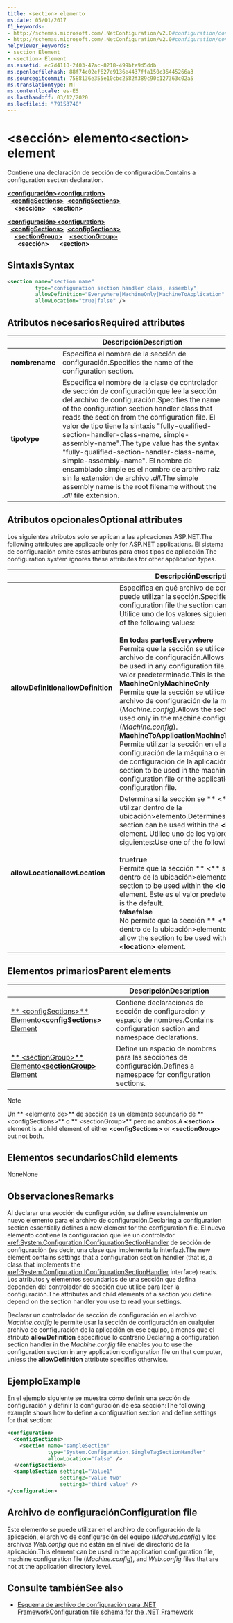 ```yaml
---
title: <section> elemento
ms.date: 05/01/2017
f1_keywords:
- http://schemas.microsoft.com/.NetConfiguration/v2.0#configuration/configSections/section
- http://schemas.microsoft.com/.NetConfiguration/v2.0#configuration/configSections/sectionGroup/section
helpviewer_keywords:
- section Element
- <section> Element
ms.assetid: ec7d4110-2403-47ac-8218-499bfe9d5ddb
ms.openlocfilehash: 88f74c02ef627e9136e4437ffa150c36445266a3
ms.sourcegitcommit: 7588136e355e10cbc2582f389c90c127363c02a5
ms.translationtype: MT
ms.contentlocale: es-ES
ms.lasthandoff: 03/12/2020
ms.locfileid: "79153740"
---
```

# <a name="section-element"></a><span data-ttu-id="76d37-102">\<sección> elemento</span><span class="sxs-lookup"><span data-stu-id="76d37-102">\<section> element</span></span>

<span data-ttu-id="76d37-103">Contiene una declaración de sección de configuración.</span><span class="sxs-lookup"><span data-stu-id="76d37-103">Contains a configuration section declaration.</span></span>

<span data-ttu-id="76d37-104">[**\<configuración>**](configuration-element.md)</span><span class="sxs-lookup"><span data-stu-id="76d37-104">[**\<configuration>**](configuration-element.md)</span></span>\
<span data-ttu-id="76d37-105">&nbsp;&nbsp;[**\<configSections>**](configsections-element-for-configuration.md)</span><span class="sxs-lookup"><span data-stu-id="76d37-105">&nbsp;&nbsp;[**\<configSections>**](configsections-element-for-configuration.md)</span></span>\
<span data-ttu-id="76d37-106">&nbsp;&nbsp;&nbsp;&nbsp;**\<sección>**</span><span class="sxs-lookup"><span data-stu-id="76d37-106">&nbsp;&nbsp;&nbsp;&nbsp;**\<section>**</span></span>

<span data-ttu-id="76d37-107">[**\<configuración>**](configuration-element.md)</span><span class="sxs-lookup"><span data-stu-id="76d37-107">[**\<configuration>**](configuration-element.md)</span></span>\
<span data-ttu-id="76d37-108">&nbsp;&nbsp;[**\<configSections>**](configsections-element-for-configuration.md)</span><span class="sxs-lookup"><span data-stu-id="76d37-108">&nbsp;&nbsp;[**\<configSections>**](configsections-element-for-configuration.md)</span></span>\
<span data-ttu-id="76d37-109">&nbsp;&nbsp;&nbsp;&nbsp;[**\<sectionGroup>**](sectiongroup-element-for-configsections.md)</span><span class="sxs-lookup"><span data-stu-id="76d37-109">&nbsp;&nbsp;&nbsp;&nbsp;[**\<sectionGroup>**](sectiongroup-element-for-configsections.md)</span></span>\
<span data-ttu-id="76d37-110">&nbsp;&nbsp;&nbsp;&nbsp;&nbsp;&nbsp;**\<sección>**</span><span class="sxs-lookup"><span data-stu-id="76d37-110">&nbsp;&nbsp;&nbsp;&nbsp;&nbsp;&nbsp;**\<section>**</span></span>

## <a name="syntax"></a><span data-ttu-id="76d37-111">Sintaxis</span><span class="sxs-lookup"><span data-stu-id="76d37-111">Syntax</span></span>

```xml
<section name="section name"
         type="configuration section handler class, assembly"
         allowDefinition="Everywhere|MachineOnly|MachineToApplication"
         allowLocation="true|false" />
```

## <a name="required-attributes"></a><span data-ttu-id="76d37-112">Atributos necesarios</span><span class="sxs-lookup"><span data-stu-id="76d37-112">Required attributes</span></span>

|           | <span data-ttu-id="76d37-113">Descripción</span><span class="sxs-lookup"><span data-stu-id="76d37-113">Description</span></span> |
| --------- | ----------- |
| <span data-ttu-id="76d37-114">**nombre**</span><span class="sxs-lookup"><span data-stu-id="76d37-114">**name**</span></span>  | <span data-ttu-id="76d37-115">Especifica el nombre de la sección de configuración.</span><span class="sxs-lookup"><span data-stu-id="76d37-115">Specifies the name of the configuration section.</span></span> |
| <span data-ttu-id="76d37-116">**tipo**</span><span class="sxs-lookup"><span data-stu-id="76d37-116">**type**</span></span>  | <span data-ttu-id="76d37-117">Especifica el nombre de la clase de controlador de sección de configuración que lee la sección del archivo de configuración.</span><span class="sxs-lookup"><span data-stu-id="76d37-117">Specifies the name of the configuration section handler class that reads the section from the configuration file.</span></span> <span data-ttu-id="76d37-118">El valor de tipo tiene la sintaxis "fully-qualified-section-handler-class-name, simple-assembly-name".</span><span class="sxs-lookup"><span data-stu-id="76d37-118">The type value has the syntax "fully-qualified-section-handler-class-name, simple-assembly-name".</span></span> <span data-ttu-id="76d37-119">El nombre de ensamblado simple es el nombre de archivo raíz sin la extensión de archivo *.dll.*</span><span class="sxs-lookup"><span data-stu-id="76d37-119">The simple assembly name is the root filename without the *.dll* file extension.</span></span> |

## <a name="optional-attributes"></a><span data-ttu-id="76d37-120">Atributos opcionales</span><span class="sxs-lookup"><span data-stu-id="76d37-120">Optional attributes</span></span>

<span data-ttu-id="76d37-121">Los siguientes atributos solo se aplican a las aplicaciones ASP.NET.</span><span class="sxs-lookup"><span data-stu-id="76d37-121">The following attributes are applicable only for ASP.NET applications.</span></span> <span data-ttu-id="76d37-122">El sistema de configuración omite estos atributos para otros tipos de aplicación.</span><span class="sxs-lookup"><span data-stu-id="76d37-122">The configuration system ignores these attributes for other application types.</span></span>

|                     | <span data-ttu-id="76d37-123">Descripción</span><span class="sxs-lookup"><span data-stu-id="76d37-123">Description</span></span> |
| ------------------- | ----------- |
| <span data-ttu-id="76d37-124">**allowDefinition**</span><span class="sxs-lookup"><span data-stu-id="76d37-124">**allowDefinition**</span></span> | <span data-ttu-id="76d37-125">Especifica en qué archivo de configuración se puede utilizar la sección.</span><span class="sxs-lookup"><span data-stu-id="76d37-125">Specifies which configuration file the section can be used in.</span></span> <span data-ttu-id="76d37-126">Utilice uno de los valores siguientes:</span><span class="sxs-lookup"><span data-stu-id="76d37-126">Use one of the following values:</span></span><br><br><span data-ttu-id="76d37-127">**En todas partes**</span><span class="sxs-lookup"><span data-stu-id="76d37-127">**Everywhere**</span></span><br><span data-ttu-id="76d37-128">Permite que la sección se utilice en cualquier archivo de configuración.</span><span class="sxs-lookup"><span data-stu-id="76d37-128">Allows the section to be used in any configuration file.</span></span> <span data-ttu-id="76d37-129">Este es el valor predeterminado.</span><span class="sxs-lookup"><span data-stu-id="76d37-129">This is the default.</span></span><br><span data-ttu-id="76d37-130">**MachineOnly**</span><span class="sxs-lookup"><span data-stu-id="76d37-130">**MachineOnly**</span></span><br><span data-ttu-id="76d37-131">Permite que la sección se utilice solo en el archivo de configuración de la máquina (*Machine.config*).</span><span class="sxs-lookup"><span data-stu-id="76d37-131">Allows the section to be used only in the machine configuration file (*Machine.config*).</span></span><br><span data-ttu-id="76d37-132">**MachineToApplication**</span><span class="sxs-lookup"><span data-stu-id="76d37-132">**MachineToApplication**</span></span><br><span data-ttu-id="76d37-133">Permite utilizar la sección en el archivo de configuración de la máquina o en el archivo de configuración de la aplicación.</span><span class="sxs-lookup"><span data-stu-id="76d37-133">Allows the section to be used in the machine configuration file or the application configuration file.</span></span> |
| <span data-ttu-id="76d37-134">**allowLocation**</span><span class="sxs-lookup"><span data-stu-id="76d37-134">**allowLocation**</span></span>   | <span data-ttu-id="76d37-135">Determina si la sección se \*\* \<\*\* puede utilizar dentro de la ubicación>elemento.</span><span class="sxs-lookup"><span data-stu-id="76d37-135">Determines whether the section can be used within the **\<location>** element.</span></span> <span data-ttu-id="76d37-136">Utilice uno de los valores siguientes:</span><span class="sxs-lookup"><span data-stu-id="76d37-136">Use one of the following values:</span></span><br><br><span data-ttu-id="76d37-137">**true**</span><span class="sxs-lookup"><span data-stu-id="76d37-137">**true**</span></span><br><span data-ttu-id="76d37-138">Permite que la sección \*\* \<\*\* se utilice dentro de la ubicación>elemento.</span><span class="sxs-lookup"><span data-stu-id="76d37-138">Allows the section to be used within the **\<location>** element.</span></span> <span data-ttu-id="76d37-139">Este es el valor predeterminado.</span><span class="sxs-lookup"><span data-stu-id="76d37-139">This is the default.</span></span><br><span data-ttu-id="76d37-140">**false**</span><span class="sxs-lookup"><span data-stu-id="76d37-140">**false**</span></span><br><span data-ttu-id="76d37-141">No permite que la sección \*\* \<\*\* se utilice dentro de la ubicación>elemento.</span><span class="sxs-lookup"><span data-stu-id="76d37-141">Does not allow the section to be used within the **\<location>** element.</span></span> |

## <a name="parent-elements"></a><span data-ttu-id="76d37-142">Elementos primarios</span><span class="sxs-lookup"><span data-stu-id="76d37-142">Parent elements</span></span>

|     | <span data-ttu-id="76d37-143">Descripción</span><span class="sxs-lookup"><span data-stu-id="76d37-143">Description</span></span> |
| --- | ----------- |
| [<span data-ttu-id="76d37-144">\*\* \<configSections>\*\* Elemento</span><span class="sxs-lookup"><span data-stu-id="76d37-144">**\<configSections>** Element</span></span>](configsections-element-for-configuration.md) | <span data-ttu-id="76d37-145">Contiene declaraciones de sección de configuración y espacio de nombres.</span><span class="sxs-lookup"><span data-stu-id="76d37-145">Contains configuration section and namespace declarations.</span></span> |
| [<span data-ttu-id="76d37-146">\*\* \<sectionGroup>\*\* Elemento</span><span class="sxs-lookup"><span data-stu-id="76d37-146">**\<sectionGroup>** Element</span></span>](sectiongroup-element-for-configsections.md) | <span data-ttu-id="76d37-147">Define un espacio de nombres para las secciones de configuración.</span><span class="sxs-lookup"><span data-stu-id="76d37-147">Defines a namespace for configuration sections.</span></span> |

> [!NOTE]
> <span data-ttu-id="76d37-148">Un \*\* \<elemento de>\*\* de sección es un elemento secundario de \*\* \<configSections>\*\* o \*\* \<sectionGroup>\*\* pero no ambos.</span><span class="sxs-lookup"><span data-stu-id="76d37-148">A **\<section>** element is a child element of either **\<configSections>** or **\<sectionGroup>** but not both.</span></span>

## <a name="child-elements"></a><span data-ttu-id="76d37-149">Elementos secundarios</span><span class="sxs-lookup"><span data-stu-id="76d37-149">Child elements</span></span>

<span data-ttu-id="76d37-150">None</span><span class="sxs-lookup"><span data-stu-id="76d37-150">None</span></span>

## <a name="remarks"></a><span data-ttu-id="76d37-151">Observaciones</span><span class="sxs-lookup"><span data-stu-id="76d37-151">Remarks</span></span>

<span data-ttu-id="76d37-152">Al declarar una sección de configuración, se define esencialmente un nuevo elemento para el archivo de configuración.</span><span class="sxs-lookup"><span data-stu-id="76d37-152">Declaring a configuration section essentially defines a new element for the configuration file.</span></span> <span data-ttu-id="76d37-153">El nuevo elemento contiene la configuración que lee un controlador <xref:System.Configuration.IConfigurationSectionHandler> de sección de configuración (es decir, una clase que implementa la interfaz).</span><span class="sxs-lookup"><span data-stu-id="76d37-153">The new element contains settings that a configuration section handler (that is, a class that implements the <xref:System.Configuration.IConfigurationSectionHandler> interface) reads.</span></span> <span data-ttu-id="76d37-154">Los atributos y elementos secundarios de una sección que defina dependen del controlador de sección que utilice para leer la configuración.</span><span class="sxs-lookup"><span data-stu-id="76d37-154">The attributes and child elements of a section you define depend on the section handler you use to read your settings.</span></span>

<span data-ttu-id="76d37-155">Declarar un controlador de sección de configuración en el archivo *Machine.config* le permite usar la sección de configuración en cualquier archivo de configuración de la aplicación en ese equipo, a menos que el atributo **allowDefinition** especifique lo contrario.</span><span class="sxs-lookup"><span data-stu-id="76d37-155">Declaring a configuration section handler in the *Machine.config* file enables you to use the configuration section in any application configuration file on that computer, unless the **allowDefinition** attribute specifies otherwise.</span></span>

## <a name="example"></a><span data-ttu-id="76d37-156">Ejemplo</span><span class="sxs-lookup"><span data-stu-id="76d37-156">Example</span></span>

<span data-ttu-id="76d37-157">En el ejemplo siguiente se muestra cómo definir una sección de configuración y definir la configuración de esa sección:</span><span class="sxs-lookup"><span data-stu-id="76d37-157">The following example shows how to define a configuration section and define settings for that section:</span></span>

```xml
<configuration>
  <configSections>
    <section name="sampleSection"
             type="System.Configuration.SingleTagSectionHandler"
             allowLocation="false" />
  </configSections>
  <sampleSection setting1="Value1"
                 setting2="value two"
                 setting3="third value" />
</configuration>
```

## <a name="configuration-file"></a><span data-ttu-id="76d37-158">Archivo de configuración</span><span class="sxs-lookup"><span data-stu-id="76d37-158">Configuration file</span></span>

<span data-ttu-id="76d37-159">Este elemento se puede utilizar en el archivo de configuración de la aplicación, el archivo de configuración del equipo (*Machine.config*) y los archivos *Web.config* que no están en el nivel de directorio de la aplicación.</span><span class="sxs-lookup"><span data-stu-id="76d37-159">This element can be used in the application configuration file, machine configuration file (*Machine.config*), and *Web.config* files that are not at the application directory level.</span></span>

## <a name="see-also"></a><span data-ttu-id="76d37-160">Consulte también</span><span class="sxs-lookup"><span data-stu-id="76d37-160">See also</span></span>

- [<span data-ttu-id="76d37-161">Esquema de archivo de configuración para .NET Framework</span><span class="sxs-lookup"><span data-stu-id="76d37-161">Configuration file schema for the .NET Framework</span></span>](index.md)
